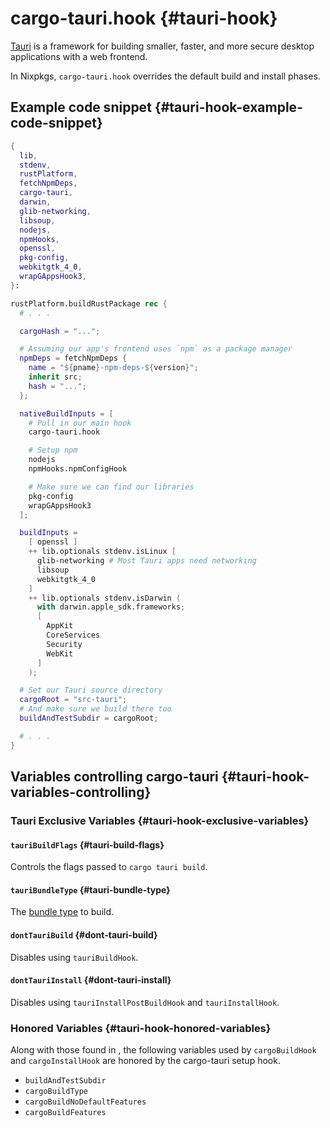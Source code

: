 # cargo-tauri.hook {#tauri-hook}

[Tauri](https://tauri.app/) is a framework for building smaller, faster, and
more secure desktop applications with a web frontend.

In Nixpkgs, `cargo-tauri.hook` overrides the default build and install phases.

## Example code snippet {#tauri-hook-example-code-snippet}

```nix
{
  lib,
  stdenv,
  rustPlatform,
  fetchNpmDeps,
  cargo-tauri,
  darwin,
  glib-networking,
  libsoup,
  nodejs,
  npmHooks,
  openssl,
  pkg-config,
  webkitgtk_4_0,
  wrapGAppsHook3,
}:

rustPlatform.buildRustPackage rec {
  # . . .

  cargoHash = "...";

  # Assuming our app's frontend uses `npm` as a package manager
  npmDeps = fetchNpmDeps {
    name = "${pname}-npm-deps-${version}";
    inherit src;
    hash = "...";
  };

  nativeBuildInputs = [
    # Pull in our main hook
    cargo-tauri.hook

    # Setup npm
    nodejs
    npmHooks.npmConfigHook

    # Make sure we can find our libraries
    pkg-config
    wrapGAppsHook3
  ];

  buildInputs =
    [ openssl ]
    ++ lib.optionals stdenv.isLinux [
      glib-networking # Most Tauri apps need networking
      libsoup
      webkitgtk_4_0
    ]
    ++ lib.optionals stdenv.isDarwin (
      with darwin.apple_sdk.frameworks;
      [
        AppKit
        CoreServices
        Security
        WebKit
      ]
    );

  # Set our Tauri source directory
  cargoRoot = "src-tauri";
  # And make sure we build there too
  buildAndTestSubdir = cargoRoot;

  # . . .
}
```

## Variables controlling cargo-tauri {#tauri-hook-variables-controlling}

### Tauri Exclusive Variables {#tauri-hook-exclusive-variables}

#### `tauriBuildFlags` {#tauri-build-flags}

Controls the flags passed to `cargo tauri build`.

#### `tauriBundleType` {#tauri-bundle-type}

The [bundle type](https://tauri.app/v1/guides/building/) to build.

#### `dontTauriBuild` {#dont-tauri-build}

Disables using `tauriBuildHook`.

#### `dontTauriInstall` {#dont-tauri-install}

Disables using `tauriInstallPostBuildHook` and `tauriInstallHook`.

### Honored Variables {#tauri-hook-honored-variables}

Along with those found in [](#compiling-rust-applications-with-cargo), the
following variables used by `cargoBuildHook` and `cargoInstallHook` are honored
by the cargo-tauri setup hook.

- `buildAndTestSubdir`
- `cargoBuildType`
- `cargoBuildNoDefaultFeatures`
- `cargoBuildFeatures`
